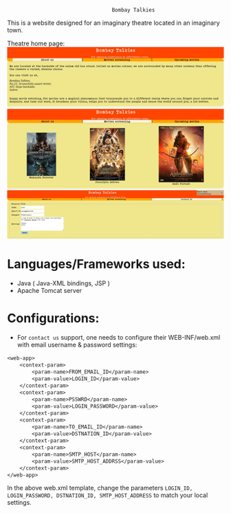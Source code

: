                                       Bombay Talkies
This is a website designed for an imaginary theatre located in an imaginary town. 

Theatre home page:
![Home page](/scrnshts/bmbyTlksHmPg.jpg)
![Screened movies](/scrnshts/bmbyTlksScrnMovies.jpg)
![Contact Us](/scrnshts/bmbyTlksCntctUs.jpg)

Languages/Frameworks used:
==========================
  * Java ( Java-XML bindings, JSP )
  * Apache Tomcat server

Configurations:
===============
  * For `contact us` support, one needs to configure their WEB-INF/web.xml with email username & password settings:
```
<web-app>
	<context-param>
		<param-name>FROM_EMAIL_ID</param-name>
		<param-value>LOGIN_ID</param-value>
	</context-param>
	<context-param>
		<param-name>PSSWRD</param-name>
		<param-value>LOGIN_PASSWORD</param-value>
	</context-param>
	<context-param>
		<param-name>TO_EMAIL_ID</param-name>
		<param-value>DSTNATION_ID</param-value>
	</context-param>
	<context-param>
		<param-name>SMTP_HOST</param-name>
		<param-value>SMTP_HOST_ADDRSS</param-value>
	</context-param>
</web-app>
```
In the above web.xml template, change the parameters `LOGIN_ID, LOGIN_PASSWORD, DSTNATION_ID, SMTP_HOST_ADDRESS` to match your local settings.
